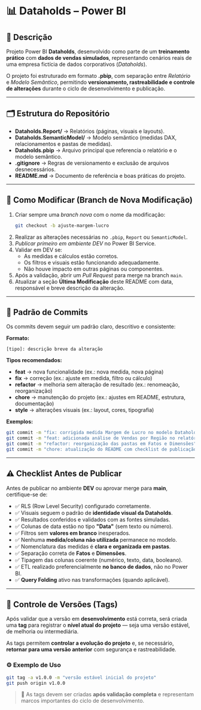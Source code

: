 # 📊 Dataholds – Power BI

## 📌 Descrição
Projeto Power BI **Dataholds**, desenvolvido como parte de um **treinamento prático** com **dados de vendas simulados**, representando cenários reais de uma empresa fictícia de dados corporativos (*Dataholds*).

O projeto foi estruturado em formato **.pbip**, com separação entre *Relatório* e *Modelo Semântico*, permitindo **versionamento, rastreabilidade e controle de alterações** durante o ciclo de desenvolvimento e publicação.

---

## 🗂 Estrutura do Repositório
- **Dataholds.Report/** → Relatórios (páginas, visuais e layouts).
- **Dataholds.SemanticModel/** → Modelo semântico (medidas DAX, relacionamentos e pastas de medidas).
- **Dataholds.pbip** → Arquivo principal que referencia o relatório e o modelo semântico.
- **.gitignore** → Regras de versionamento e exclusão de arquivos desnecessários.
- **README.md** → Documento de referência e boas práticas do projeto.

---

## 🔄 Como Modificar (Branch de Nova Modificação)
1. Criar sempre uma *branch nova* com o nome da modificação:
   ```bash
   git checkout -b ajuste-margem-lucro
   ```
2. Realizar as alterações necessárias no `.pbip`, `Report` ou `SemanticModel`.
3. *Publicar primeiro em ambiente DEV* no Power BI Service.
4. Validar em DEV se:
   - As medidas e cálculos estão corretos.
   - Os filtros e visuais estão funcionando adequadamente.
   - Não houve impacto em outras páginas ou componentes.
5. Após a validação, abrir um *Pull Request* para merge na branch `main`.
6. Atualizar a seção **Última Modificação** deste README com data, responsável e breve descrição da alteração.

---

## 📝 Padrão de Commits

Os commits devem seguir um padrão claro, descritivo e consistente:

**Formato:**
```
[tipo]: descrição breve da alteração
```

**Tipos recomendados:**
- **feat** → nova funcionalidade (ex.: nova medida, nova página)
- **fix** → correção (ex.: ajuste em medida, filtro ou cálculo)
- **refactor** → melhoria sem alteração de resultado (ex.: renomeação, reorganização)
- **chore** → manutenção do projeto (ex.: ajustes em README, estrutura, documentação)
- **style** → alterações visuais (ex.: layout, cores, tipografia)

**Exemplos:**
```bash
git commit -m "fix: corrigida medida Margem de Lucro no modelo Dataholds"
git commit -m "feat: adicionada análise de Vendas por Região no relatório principal"
git commit -m "refactor: reorganização das pastas em Fatos e Dimensões"
git commit -m "chore: atualização do README com checklist de publicação"
```

---

## ⚠️ Checklist Antes de Publicar

Antes de publicar no ambiente **DEV** ou aprovar merge para **main**, certifique-se de:

- ✅ RLS (Row Level Security) configurado corretamente.
- ✅ Visuais seguem o padrão de **identidade visual da Dataholds**.
- ✅ Resultados conferidos e validados com as fontes simuladas.
- ✅ Colunas de data estão no tipo **"Data"** (sem texto ou número).
- ✅ Filtros sem **valores em branco** inesperados.
- ✅ Nenhuma **medida/coluna não utilizada** permanece no modelo.
- ✅ Nomenclatura das medidas é **clara e organizada em pastas**.
- ✅ Separação correta de **Fatos** e **Dimensões**.
- ✅ Tipagem das colunas coerente (numérico, texto, data, booleano).
- ✅ ETL realizado preferencialmente **no banco de dados**, não no Power BI.
- ✅ **Query Folding** ativo nas transformações (quando aplicável).

---

## 🔖 Controle de Versões (Tags)

Após validar que a versão em **desenvolvimento** está correta, será criada uma **tag** para registrar o **nível atual do projeto** — seja uma versão estável, de melhoria ou intermediária.

As tags permitem **controlar a evolução do projeto** e, se necessário, **retornar para uma versão anterior** com segurança e rastreabilidade.

### ⚙️ Exemplo de Uso
```bash
git tag -a v1.0.0 -m "versão estável inicial do projeto"
git push origin v1.0.0
```

> 🔹 As tags devem ser criadas **após validação completa** e representam marcos importantes do ciclo de desenvolvimento.

